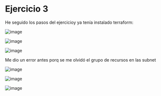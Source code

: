 # Ejercicio 3
He seguido los pasos del ejercicioy ya tenía instalado terraform:

![image](https://github.com/user-attachments/assets/807e8548-af37-45c9-aa82-2b17566e651c)


![image](https://github.com/user-attachments/assets/2413ca73-cc97-4598-b3c5-0b245f6e946f)


![image](https://github.com/user-attachments/assets/dc6f4460-e33b-4840-9ceb-17398347acdc)

Me dio un error antes porq se me olvidó el grupo de recursos en las subnet

![image](https://github.com/user-attachments/assets/3fd529dc-eb45-4cb9-afc2-6251ad880cde)


![image](https://github.com/user-attachments/assets/32040996-cac8-4e5f-b5c5-d857bcc8a3e2)


![image](https://github.com/user-attachments/assets/859fc171-259a-498e-8f40-8be2916208ae)


